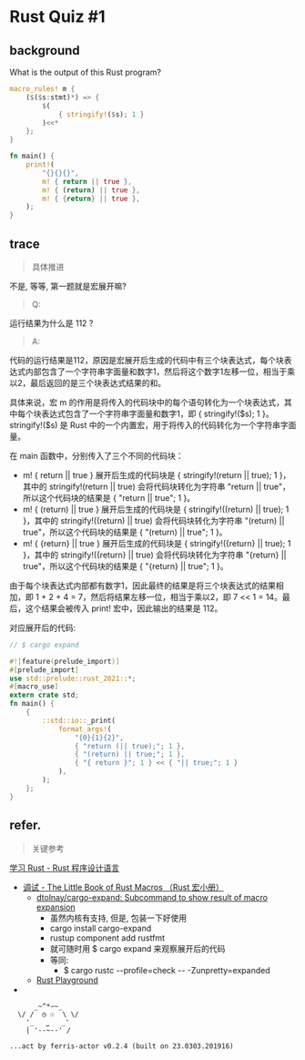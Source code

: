 # Rust Quiz #1

## background
What is the output of this Rust program?


```rust
macro_rules! m {
    ($($s:stmt)*) => {
        $(
            { stringify!($s); 1 }
        )<<*
    };
}

fn main() {
    print!(
        "{}{}{}",
        m! { return || true },
        m! { (return) || true },
        m! { {return} || true },
    );
}
```

## trace
> 具体推进

不是, 等等, 第一题就是宏展开嘛?

> Q:

运行结果为什么是 112 ?

> A:

代码的运行结果是112，原因是宏展开后生成的代码中有三个块表达式，每个块表达式内部包含了一个字符串字面量和数字1，然后将这个数字1左移一位，相当于乘以2，最后返回的是三个块表达式结果的和。

具体来说，宏 m 的作用是将传入的代码块中的每个语句转化为一个块表达式，其中每个块表达式包含了一个字符串字面量和数字1，即 { stringify!($s); 1 }。stringify!($s) 是 Rust 中的一个内置宏，用于将传入的代码转化为一个字符串字面量。

在 main 函数中，分别传入了三个不同的代码块：

- m! { return || true } 展开后生成的代码块是 { stringify!(return || true); 1 }，其中的 stringify!(return || true) 会将代码块转化为字符串 "return || true"，所以这个代码块的结果是 { "return || true"; 1 }。
- m! { (return) || true } 展开后生成的代码块是 { stringify!((return) || true); 1 }，其中的 stringify!((return) || true) 会将代码块转化为字符串 "(return) || true"，所以这个代码块的结果是 { "(return) || true"; 1 }。
- m! { {return} || true } 展开后生成的代码块是 { stringify!({return} || true); 1 }，其中的 stringify!({return} || true) 会将代码块转化为字符串 "{return} || true"，所以这个代码块的结果是 { "{return} || true"; 1 }。


由于每个块表达式内部都有数字1，因此最终的结果是将三个块表达式的结果相加，即 1 + 2 + 4 = 7，然后将结果左移一位，相当于乘以2，即 7 << 1 = 14。最后，这个结果会被传入 print! 宏中，因此输出的结果是 112。


对应展开后的代码:

```rust
// $ cargo expand 

#![feature(prelude_import)]
#[prelude_import]
use std::prelude::rust_2021::*;
#[macro_use]
extern crate std;
fn main() {
    {
        ::std::io::_print(
            format_args!(
                "{0}{1}{2}", 
                { "return (|| true);"; 1 }, 
                { "(return) || true;"; 1 }, 
                { "{ return }"; 1 } << { "|| true;"; 1 }
            ),
        );
    };
}
```



## refer.
> 关键参考

[学习 Rust - Rust 程序设计语言](https://github.com/rust-lang/rustlings/)

- [调试 - The Little Book of Rust Macros （Rust 宏小册）](https://zjp-cn.github.io/tlborm/syntax-extensions/debugging.html)
    - [dtolnay/cargo-expand: Subcommand to show result of macro expansion](https://github.com/dtolnay/cargo-expand)
        - 虽然内核有支持, 但是, 包装一下好使用
        - cargo install cargo-expand
        - rustup component add rustfmt
        - 就可随时用 $ cargo expand 来观察展开后的代码
        - 等同:
            - $ cargo rustc --profile=check -- -Zunpretty=expanded
    - [Rust Playground](https://play.rust-lang.org/?version=stable&mode=debug&edition=2021)
- 


```
      _~^*∽~_
  \/ /  ◷ ☉  \ \/
    '_   ⎵   _'
    | '--~--' /

...act by ferris-actor v0.2.4 (built on 23.0303.201916)
```